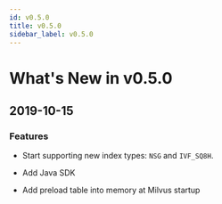 ```yaml
---
id: v0.5.0
title: v0.5.0
sidebar_label: v0.5.0
---
```


# What's New in v0.5.0

## 2019-10-15

### Features

- Start supporting new index types: `NSG` and `IVF_SQ8H`.

- Add Java SDK

- Add preload table into memory at Milvus startup
